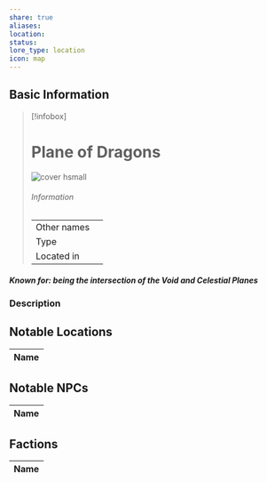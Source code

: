 ```yaml
---
share: true
aliases: 
location: 
status: 
lore_type: location
icon: map
---
```

## Basic Information
> [!infobox]
> # Plane of Dragons
> ![cover hsmall](insertimage.png)
> ###### Information
> |   |  |
> | ---- | ---- |
> | Other names | |
> | Type | 
> | Located in | |
##### Known for: being the intersection of the Void and Celestial Planes
### Description
## Notable Locations
| Name |
| ---- |

## Notable NPCs
| Name |
| ---- |

## Factions
| Name |
| ---- |
